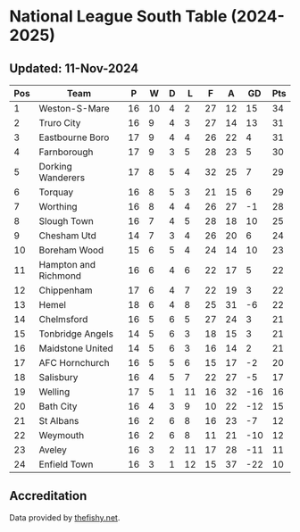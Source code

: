 # National League South Table (2024-2025)
## Updated: 11-Nov-2024

| Pos | Team | P | W | D | L | F | A | GD | Pts |
| --- | --- | --- | --- | --- | --- | --- | --- | --- | --- |
| 1 | Weston-S-Mare | 16 | 10 | 4 | 2 | 27 | 12 | 15 | 34 |
| 2 | Truro City | 16 | 9 | 4 | 3 | 27 | 14 | 13 | 31 |
| 3 | Eastbourne Boro | 17 | 9 | 4 | 4 | 26 | 22 | 4 | 31 |
| 4 | Farnborough | 17 | 9 | 3 | 5 | 28 | 23 | 5 | 30 |
| 5 | Dorking Wanderers | 17 | 8 | 5 | 4 | 32 | 25 | 7 | 29 |
| 6 | Torquay | 16 | 8 | 5 | 3 | 21 | 15 | 6 | 29 |
| 7 | Worthing | 16 | 8 | 4 | 4 | 26 | 27 | -1 | 28 |
| 8 | Slough Town | 16 | 7 | 4 | 5 | 28 | 18 | 10 | 25 |
| 9 | Chesham Utd | 14 | 7 | 3 | 4 | 26 | 20 | 6 | 24 |
| 10 | Boreham Wood | 15 | 6 | 5 | 4 | 24 | 14 | 10 | 23 |
| 11 | Hampton and Richmond | 16 | 6 | 4 | 6 | 22 | 17 | 5 | 22 |
| 12 | Chippenham | 17 | 6 | 4 | 7 | 22 | 19 | 3 | 22 |
| 13 | Hemel | 18 | 6 | 4 | 8 | 25 | 31 | -6 | 22 |
| 14 | Chelmsford | 16 | 5 | 6 | 5 | 27 | 24 | 3 | 21 |
| 15 | Tonbridge Angels | 14 | 5 | 6 | 3 | 18 | 15 | 3 | 21 |
| 16 | Maidstone United | 14 | 5 | 6 | 3 | 16 | 14 | 2 | 21 |
| 17 | AFC Hornchurch | 16 | 5 | 5 | 6 | 15 | 17 | -2 | 20 |
| 18 | Salisbury | 16 | 4 | 5 | 7 | 22 | 27 | -5 | 17 |
| 19 | Welling | 17 | 5 | 1 | 11 | 16 | 32 | -16 | 16 |
| 20 | Bath City | 16 | 4 | 3 | 9 | 10 | 22 | -12 | 15 |
| 21 | St Albans | 16 | 2 | 6 | 8 | 16 | 23 | -7 | 12 |
| 22 | Weymouth | 16 | 2 | 6 | 8 | 11 | 21 | -10 | 12 |
| 23 | Aveley | 16 | 3 | 2 | 11 | 17 | 28 | -11 | 11 |
| 24 | Enfield Town | 16 | 3 | 1 | 12 | 15 | 37 | -22 | 10 |

## Accreditation 

Data provided by [thefishy.net](https://www.thefishy.net/).